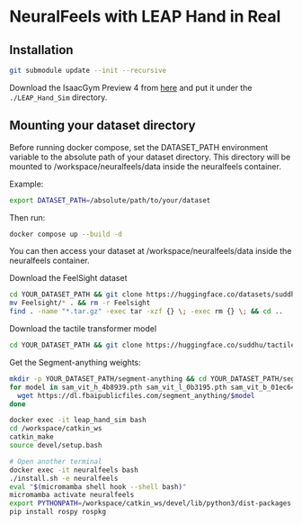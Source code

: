 # NeuralFeels with LEAP Hand in Real

## Installation
```bash
git submodule update --init --recursive
```
Download the IsaacGym Preview 4 from [here](https://developer.nvidia.com/isaac-gym/download) and put it under the `./LEAP_Hand_Sim` directory.

## Mounting your dataset directory

Before running docker compose, set the DATASET_PATH environment variable to the absolute path of your dataset directory. This directory will be mounted to /workspace/neuralfeels/data inside the neuralfeels container.

Example:
```bash
export DATASET_PATH=/absolute/path/to/your/dataset
```
Then run:
```bash
docker compose up --build -d
```

You can then access your dataset at /workspace/neuralfeels/data inside the neuralfeels container.

Download the FeelSight dataset
```bash
cd YOUR_DATASET_PATH && git clone https://huggingface.co/datasets/suddhu/Feelsight
mv Feelsight/* . && rm -r Feelsight
find . -name "*.tar.gz" -exec tar -xzf {} \; -exec rm {} \; && cd ..
```

Download the tactile transformer model
```bash
cd YOUR_DATASET_PATH && git clone https://huggingface.co/suddhu/tactile_transformer && cd ..
```
Get the Segment-anything weights:
```bash
mkdir -p YOUR_DATASET_PATH/segment-anything && cd YOUR_DATASET_PATH/segment-anything
for model in sam_vit_h_4b8939.pth sam_vit_l_0b3195.pth sam_vit_b_01ec64.pth; do
  wget https://dl.fbaipublicfiles.com/segment_anything/$model
done
```

```bash
docker exec -it leap_hand_sim bash
cd /workspace/catkin_ws
catkin_make
source devel/setup.bash
```
```bash
# Open another terminal
docker exec -it neuralfeels bash
./install.sh -e neuralfeels
eval "$(micromamba shell hook --shell bash)"
micromamba activate neuralfeels  
export PYTHONPATH=/workspace/catkin_ws/devel/lib/python3/dist-packages:$PYTHONPATH
pip install rospy rospkg
```